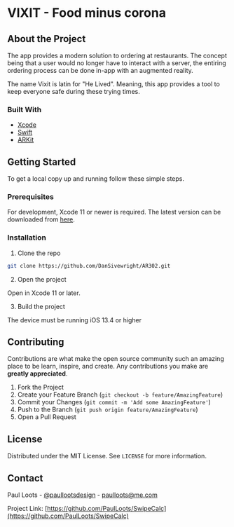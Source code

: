 
# VIXIT - Food minus corona 

## About the Project 

The app provides a modern solution to ordering at restaurants. The concept being that a user would no longer have to interact with a server, the entiring ordering process can be done in-app with an augmented reality. 

The name Vixit is latin for "He Lived". Meaning, this app provides a tool to keep everyone safe during these trying times. 

### Built With
* [Xcode](https://developer.apple.com/xcode/)
* [Swift](https://developer.apple.com/swift/)
* [ARKit](https://developer.apple.com/augmented-reality/)

## Getting Started

To get a local copy up and running follow these simple steps.

### Prerequisites

For development, Xcode 11 or newer is required. The latest version can be downloaded from [here](https://developer.apple.com/xcode/resources/).

### Installation
 
1. Clone the repo
```sh
git clone https://github.com/DanSivewright/AR302.git
```
2. Open the project

Open in Xcode 11 or later.

3. Build the project 

The device must be running iOS 13.4 or higher


## Contributing

Contributions are what make the open source community such an amazing place to be learn, inspire, and create. Any contributions you make are **greatly appreciated**.

1. Fork the Project
2. Create your Feature Branch (`git checkout -b feature/AmazingFeature`)
3. Commit your Changes (`git commit -m 'Add some AmazingFeature'`)
4. Push to the Branch (`git push origin feature/AmazingFeature`)
5. Open a Pull Request

## License

Distributed under the MIT License. See `LICENSE` for more information.


## Contact

Paul Loots - [@paullootsdesign](https://www.instagram.com/paullootsdesign/) - paulloots@me.com

Project Link: [https://github.com/PaulLoots/SwipeCalc](https://github.com/PaulLoots/SwipeCalc)
